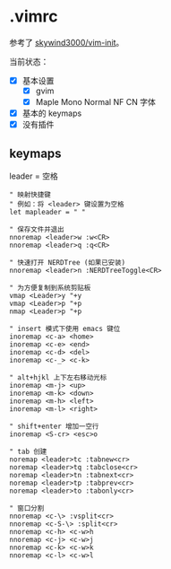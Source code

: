# .vimrc

参考了 [skywind3000/vim-init](https://github.com/skywind3000/vim-init)。

当前状态：

- [x] 基本设置
    - [x] gvim
    - [x] Maple Mono Normal NF CN 字体
- [x] 基本的 keymaps
- [x] 没有插件

## keymaps

leader = <kbd>空格</kbd>

```vimrc
" 映射快捷键
" 例如：将 <leader> 键设置为空格
let mapleader = " "

" 保存文件并退出
nnoremap <leader>w :w<CR>
nnoremap <leader>q :q<CR>

" 快速打开 NERDTree (如果已安装)
nnoremap <leader>n :NERDTreeToggle<CR>

" 为方便复制到系统剪贴板
vmap <Leader>y "+y
vmap <Leader>p "+p
nmap <Leader>p "+p

" insert 模式下使用 emacs 键位
inoremap <c-a> <home>
inoremap <c-e> <end>
inoremap <c-d> <del>
inoremap <c-_> <c-k>

" alt+hjkl 上下左右移动光标
inoremap <m-j> <up>
inoremap <m-k> <down>
inoremap <m-h> <left>
inoremap <m-l> <right>

" shift+enter 增加一空行
inoremap <S-cr> <esc>o

" tab 创建
noremap <leader>tc :tabnew<cr>
noremap <leader>tq :tabclose<cr>
noremap <leader>tn :tabnext<cr>
noremap <leader>tp :tabprev<cr>
noremap <leader>to :tabonly<cr>

" 窗口分割
nnoremap <c-\> :vsplit<cr>
nnoremap <c-S-\> :split<cr>
nnoremap <c-h> <c-w>h
nnoremap <c-j> <c-w>j
nnoremap <c-k> <c-w>k
nnoremap <c-l> <c-w>l
```

